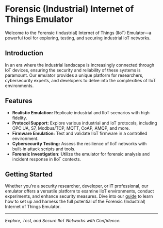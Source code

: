 # Forensic (Industrial) Internet of Things Emulator

Welcome to the Forensic (Industrial) Internet of Things (IIoT) Emulator—a powerful tool for exploring, testing, and securing industrial IoT networks. 

## Introduction

In an era where the industrial landscape is increasingly connected through IoT devices, ensuring the security and reliability of these systems is paramount. Our emulator provides a unique platform for researchers, cybersecurity experts, and developers to delve into the complexities of IIoT environments.

## Features

- **Realistic Emulation:** Replicate industrial and IIoT scenarios with high fidelity.
- **Protocol Support:** Explore various industrial and IoT protocols, including OPC UA, S7, Modbus/TCP, MQTT, CoAP, AMQP, and more.
- **Firmware Emulation:** Test and validate IIoT firmware in a controlled environment.
- **Cybersecurity Testing:** Assess the resilience of IIoT networks with built-in attack scripts and tools.
- **Forensic Investigation:** Utilize the emulator for forensic analysis and incident response in IIoT contexts.

## Getting Started

Whether you're a security researcher, developer, or IT professional, our emulator offers a versatile platform to examine IIoT environments, conduct experiments, and enhance security measures. Dive into our [guide](guide.md) to learn how to set up and harness the full potential of the Forensic (Industrial) Internet of Things Emulator.
<!---
## Repository

Visit our [GitHub Repository](https://github.com/your-repository) for the latest updates, documentation, and contributions.

[![GitHub Stars](https://img.shields.io/github/stars/your-repository?style=social)](https://github.com/your-repository)

## Contact Us

Have questions or need assistance? Feel free to reach out to us at [contact@email.com](mailto:contact@email.com).
-->
---

*Explore, Test, and Secure IIoT Networks with Confidence.*

